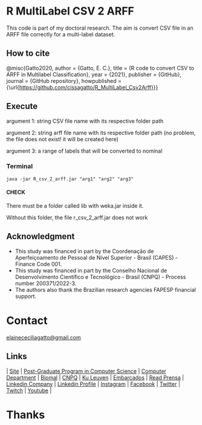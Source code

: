# R MultiLabel CSV 2 ARFF
This code is part of my doctoral research. The aim is convert CSV file in an ARFF file correctly for a multi-label dataset.


## How to cite 
@misc{Gatto2020, author = {Gatto, E. C.}, title = {R code to convert CSV to ARFF in Multilabel Classification}, year = {2021}, publisher = {GitHub}, journal = {GitHub repository}, howpublished = {\url{https://github.com/cissagatto/R_MultiLabel_Csv2Arff}}}


## Execute

argument 1: string CSV file name with its respective folder path

argument 2: string arff file name with its respective folder path (no problem, the file does not exist! it will be created here)

argument 3: a range of labels that will be converted to nominal

### Terminal
```
java -jar R_csv_2_arff.jar "arg1" "arg2" "arg3"
```

#### CHECK

There must be a folder called lib with weka.jar inside it. 

Without this folder, the file r_csv_2_arff.jar does not work


## Acknowledgment
- This study was financed in part by the Coordenação de Aperfeiçoamento de Pessoal de Nível Superior - Brasil (CAPES) - Finance Code 001.
- This study was financed in part by the Conselho Nacional de Desenvolvimento Científico e Tecnológico - Brasil (CNPQ) - Process number 200371/2022-3.
- The authors also thank the Brazilian research agencies FAPESP financial support.

# Contact
elainececiliagatto@gmail.com

## Links

| [Site](https://sites.google.com/view/professor-cissa-gatto) | [Post-Graduate Program in Computer Science](http://ppgcc.dc.ufscar.br/pt-br) | [Computer Department](https://site.dc.ufscar.br/) |  [Biomal](http://www.biomal.ufscar.br/) | [CNPQ](https://www.gov.br/cnpq/pt-br) | [Ku Leuven](https://kulak.kuleuven.be/) | [Embarcados](https://www.embarcados.com.br/author/cissa/) | [Read Prensa](https://prensa.li/@cissa.gatto/) | [Linkedin Company](https://www.linkedin.com/company/27241216) | [Linkedin Profile](https://www.linkedin.com/in/elainececiliagatto/) | [Instagram](https://www.instagram.com/cissagatto) | [Facebook](https://www.facebook.com/cissagatto) | [Twitter](https://twitter.com/cissagatto) | [Twitch](https://www.twitch.tv/cissagatto) | [Youtube](https://www.youtube.com/CissaGatto) |

# Thanks
